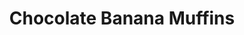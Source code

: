 ---
title: Chocolate Banana Muffins
metadata:
  title: Chocolate Banana Muffins
  course: Treat
  servings: '8'
ingredients:
- name: oat milk
  amount: 2 tbsp
- name: medium bananas
  amount: '3'
- name: vanilla extract
  amount: 1tsp
- name: cacao powder
  amount: 0.25 cups
- name: baking powder
  amount: 0.5 tsp
- name: oats
  amount: 1 cup
- name: baking soda
  amount: 0.5 tsp
- name: chocolate chips
  amount: 30 g
- name: large egg
  amount: '1'
cookware:
- name: large mixing bowl
- name: medium mixing bowl
- name: silicon cup cake mould
steps:
- description: Preheat the oven to 180C then grab a large mixing bowl and mix the
    oats, cacao powder, baking powder and baking soda until they're combined.
- description: Now add the medium bananas, large egg, oat milk, vanilla extract and
    chocolate chips to a medium mixing bowl and mix until well combined.
- description: Now add the wet mix to the dry mix and stir until combined.
- description: Spoon the mixture into 8 sections of a silicon cup cake mould.
- description: Bake for 12 minutes, and leave to cool before storing (or eating) them.

---